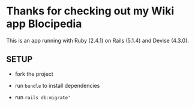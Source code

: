# Thanks for checking out my Wiki app Blocipedia

This is an app running with Ruby (2.4.1) on Rails (5.1.4) and Devise (4.3.0).

## SETUP

 * fork the project

 * run `bundle` to install dependencies

 * run `rails db:migrate'`
